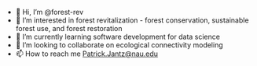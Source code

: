 - 👋 Hi, I’m @forest-rev
- 👀 I’m interested in forest revitalization - forest conservation, sustainable forest use, and forest restoration
- 🌱 I’m currently learning software development for data science
- 💞️ I’m looking to collaborate on ecological connectivity modeling
- 📫 How to reach me Patrick.Jantz@nau.edu

<!---
forest-rev/forest-rev is a ✨ special ✨ repository because its `README.md` (this file) appears on your GitHub profile.
You can click the Preview link to take a look at your changes.
--->
